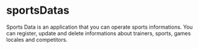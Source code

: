 # sportsDatas
Sports Data is an application that you can operate sports informations. You can register, update and delete informations about trainers, sports, games locales and competitors.


